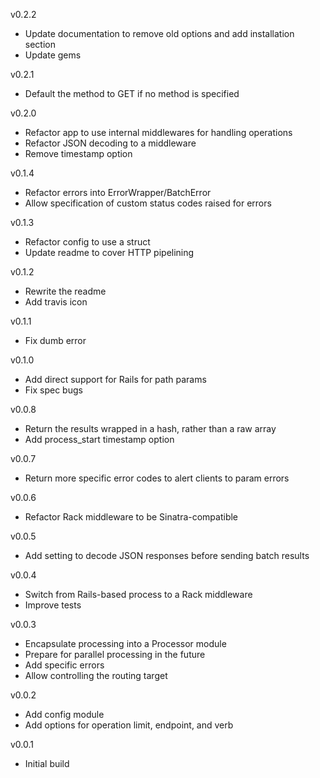 v0.2.2
* Update documentation to remove old options and add installation section
* Update gems

v0.2.1
* Default the method to GET if no method is specified

v0.2.0
* Refactor app to use internal middlewares for handling operations
* Refactor JSON decoding to a middleware
* Remove timestamp option

v0.1.4
* Refactor errors into ErrorWrapper/BatchError
* Allow specification of custom status codes raised for errors

v0.1.3
* Refactor config to use a struct
* Update readme to cover HTTP pipelining

v0.1.2
* Rewrite the readme
* Add travis icon

v0.1.1
* Fix dumb error

v0.1.0
* Add direct support for Rails for path params
* Fix spec bugs

v0.0.8
* Return the results wrapped in a hash, rather than a raw array
* Add process_start timestamp option

v0.0.7
* Return more specific error codes to alert clients to param errors

v0.0.6
* Refactor Rack middleware to be Sinatra-compatible

v0.0.5
* Add setting to decode JSON responses before sending batch results

v0.0.4
* Switch from Rails-based process to a Rack middleware
* Improve tests

v0.0.3
* Encapsulate processing into a Processor module
* Prepare for parallel processing in the future
* Add specific errors
* Allow controlling the routing target

v0.0.2
* Add config module
* Add options for operation limit, endpoint, and verb

v0.0.1
* Initial build
